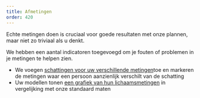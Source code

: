 ```yaml
---
title: Afmetingen
order: 420
---
```


Echte metingen doen is cruciaal voor goede resultaten met onze plannen, maar niet zo triviaal als u denkt.

We hebben een aantal indicatoren toegevoegd om je fouten of problemen in je metingen te helpen zien.

- We voegen [schattingen voor uw verschillende metingen][1]toe en markeren de metingen waar een persoon aanzienlijk verschilt van de schatting
- Uw modellen tonen [een grafiek van hun lichaamsmetingen][2] in vergelijking met onze standaard maten

[1]: /docs/guide/measurements/estimates/

[2]: /docs/guide/measurements/graph/
